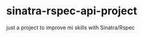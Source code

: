 sinatra-rspec-api-project
=========================

just a project to improve mi skills with Sinatra/Rspec